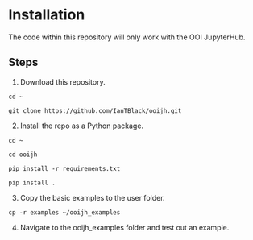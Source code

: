 # Installation
The code within this repository will only work with the OOI JupyterHub. 

## Steps
1. Download this repository.

`cd ~`

`git clone https://github.com/IanTBlack/ooijh.git`

2. Install the repo as a Python package.

`cd ~`

`cd ooijh`

`pip install -r requirements.txt`

`pip install .`

3. Copy the basic examples to the user folder.

`cp -r examples ~/ooijh_examples`

4. Navigate to the ooijh_examples folder and test out an example.

